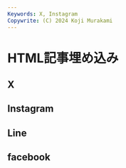 ```yaml
---
Keywords: X, Instagram
Copywrite: (C) 2024 Koji Murakami
---
```


# HTML記事埋め込み

## X

## Instagram

## Line

## facebook


